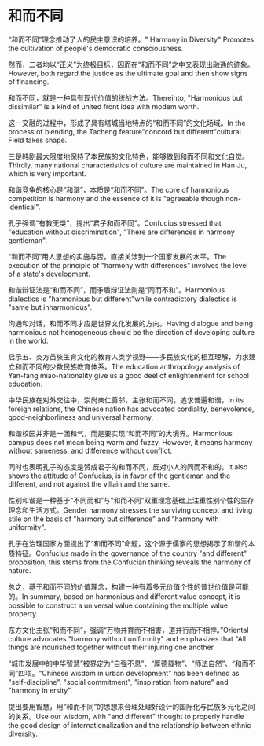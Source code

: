 # 和而不同

<p><span class="chinese">“和而不同”理念推动了人的民主意识的培养。</span><span class="english">" Harmony in Diversity" Promotes the cultivation of people's democratic consciousness.</span></p>

<p><span class="chinese">然而，二者均以“正义”为终极目标，因而在“和而不同”之中又表现出融通的迹象。</span><span class="english">However, both regard the justice as the ultimate goal and then show signs of financing.</span></p>

<p><span class="chinese">和而不同，就是一种具有现代价值的统战方法。</span><span class="english">Thereinto, "Harmonious but dissimilar" is a kind of united front idea with modem worth.</span></p>

<p><span class="chinese">这一交融的过程中，形成了具有塔城当地特点的“和而不同”的文化场域。</span><span class="english">In the process of blending, the Tacheng feature"concord but different"cultural Field takes shape.</span></p>

<p><span class="chinese">三是韩剧最大限度地保持了本民族的文化特色，能够做到和而不同和文化自觉。</span><span class="english">Thirdly, many national characteristics of culture are maintained in Han Ju, which is very important.</span></p>

<p><span class="chinese">和谐竞争的核心是“和谐”，本质是“和而不同”。</span><span class="english">The core of harmonious competition is harmony and the essence of it is "agreeable though non-identical".</span></p>

<p><span class="chinese">孔子强调“有教无类”，提出“君子和而不同”。</span><span class="english">Confucius stressed that "education without discrimination", "There are differences in harmony gentleman".</span></p>

<p><span class="chinese">“和而不同”用人思想的实施与否，直接关涉到一个国家发展的水平。</span><span class="english">The execution of the principle of "harmony with differences" involves the level of a state's development.</span></p>

<p><span class="chinese">和谐辩证法是“和而不同”，而矛盾辩证法则是“同而不和”。</span><span class="english">Harmonious dialectics is "harmonious but different"while contradictory dialectics is "same but inharmonious".</span></p>

<p><span class="chinese">沟通和对话，和而不同才应是世界文化发展的方向。</span><span class="english">Having dialogue and being harmonious not homogeneous should be the direction of developing culture in the world.</span></p>

<p><span class="chinese">启示五、炎方苗族生育文化的教育人类学视野——多民族文化的相互理解，力求建立和而不同的少数民族教育体系。</span><span class="english">The education anthropology analysis of Yan-fang miao-nationality give us a good deel of enlightenment for school education.</span></p>

<p><span class="chinese">中华民族在对外交往中，崇尚亲仁善邻，主张和而不同，追求普遍和谐。</span><span class="english">In its foreign relations, the Chinese nation has advocated cordiality, benevolence, good-neighborliness and universal harmony.</span></p>

<p><span class="chinese">和谐校园并非是一团和气，而是要实现“和而不同”的大境界。</span><span class="english">Harmonious campus does not mean being warm and fuzzy. However, it means harmony without sameness, and difference without conflict.</span></p>

<p><span class="chinese">同时也表明孔子的态度是赞成君子的和而不同，反对小人的同而不和的。</span><span class="english">It also shows the attitude of Confucius, is in favor of the gentleman and the different, and not against the villain and the same.</span></p>

<p><span class="chinese">性别和谐是一种基于“不同而和”与“和而不同”双重理念基础上注重性别个性的生存理念和生活方式。</span><span class="english">Gender harmony stresses the surviving concept and living stile on the basis of "harmony but difference" and "harmony with uniformity".</span></p>

<p><span class="chinese">孔子在治理国家方面提出了“和而不同”命题，这个源于儒家的思想揭示了和谐的本质特征。</span><span class="english">Confucius made in the governance of the country "and different" proposition, this stems from the Confucian thinking reveals the harmony of nature.</span></p>

<p><span class="chinese">总之，基于和而不同的价值理念，构建一种有着多元价值个性的普世价值是可能的。</span><span class="english">In summary, based on harmonious and different value concept, it is possible to construct a universal value containing the multiple value property.</span></p>

<p><span class="chinese">东方文化主张“和而不同”，强调“万物并育而不相害，道并行而不相悖。”</span><span class="english">Oriental culture advocates "harmony without uniformity" and emphasizes that "All things are nourished together without their injuring one another.</span></p>

<p><span class="chinese">“城市发展中的中华智慧”被界定为“自强不息”、“厚德载物”、“师法自然”、“和而不同”四项。</span><span class="english">"Chinese wisdom in urban development" has been defined as "self-discipline", "social commitment", "inspiration from nature" and "harmony in ersity".</span></p>

<p><span class="chinese">提出要用智慧，用“和而不同”的思想来合理处理好设计的国际化与民族多元化之间的关系。</span><span class="english">Use our wisdom, with "and different" thought to properly handle the good design of internationalization and the relationship between ethnic diversity.</span></p>

